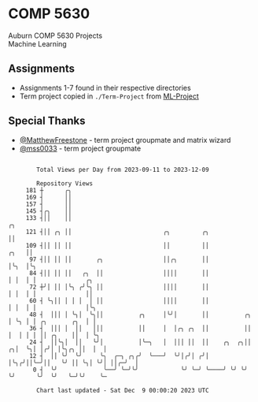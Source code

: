 # COMP 5630
Auburn COMP 5630 Projects  
Machine Learning

## Assignments
- Assignments 1-7 found in their respective directories
- Term project copied in `./Term-Project` from [ML-Project](https://github.com/wumphlett/ML-Project)

## Special Thanks
- [@MatthewFreestone](https://github.com/MatthewFreestone) - term project groupmate and matrix wizard
- [@mss0033](https://github.com/mss0033) - term project groupmate

```

        Total Views per Day from 2023-09-11 to 2023-12-09

        Repository Views
     181 ┼      ╭╮
     169 ┤      ││
     157 ┤      ││
     145 ┤╭╮    ││
     133 ┤││    ││                                                           ╭╮
     121 ┤││ ╭╮ ││                          ╭╮         ╭╮                    ││
     109 ┤││ ││ ││                          ││         ││               ╭╮   ││
      97 ┤││ ││ ││       ╭╮                 ││╭╮       ││               │╰╮  │╰╮
      84 ┤││ ││ ││   ╭╮  ││                 ││││       ││               │ │  │ │              ╭╮
      72 ┼╯│ ││ │╰╮ ╭╯╰╮ ││                 ││││       ││               │ │  │ │              ││
      60 ┤ ╰╮││ │ │ │  │ ││                 ││││       ││               │ │  │ │              │╰╮
      48 ┤  │││ │ ╰╮│  ╰╮││          ╭╮     │╰╯│       ││          ╭╮   │ ╰╮ │ │ ╭╮       ╭╮  │ │
      36 ┤  │││ │  ││   │││          ││     │  │╭╮ ╭╮  ││          ││   │  │ │ │ ││ ╭╮    ││  │ ╰╮
      24 ┤  ││╰╮│  ││   ╰╯│          │╰─╮   │  │││ ││  ││    ╭╮  ╭╮││ ╭╮│  ╰╮│ │╭╯│ │╰╮╭╮ ││  │  │
      12 ┤  ││ ╰╯  ╰╯     ╰╮  ╭─╮ ╭╮╭╯  ╰───╯  ╰╯│╭╯│ ╭╯│    │╰╮╭╯││╰─╯││   ╰╯ ││ ╰╮│ ╰╯│ ││╭─╯  │
       0 ┤  ╰╯             ╰──╯ ╰─╯╰╯            ╰╯ ╰─╯ ╰────╯ ╰╯ ╰╯   ╰╯      ╰╯  ╰╯   ╰─╯╰╯    ╰─

        Chart last updated - Sat Dec  9 00:00:20 2023 UTC
        
```
